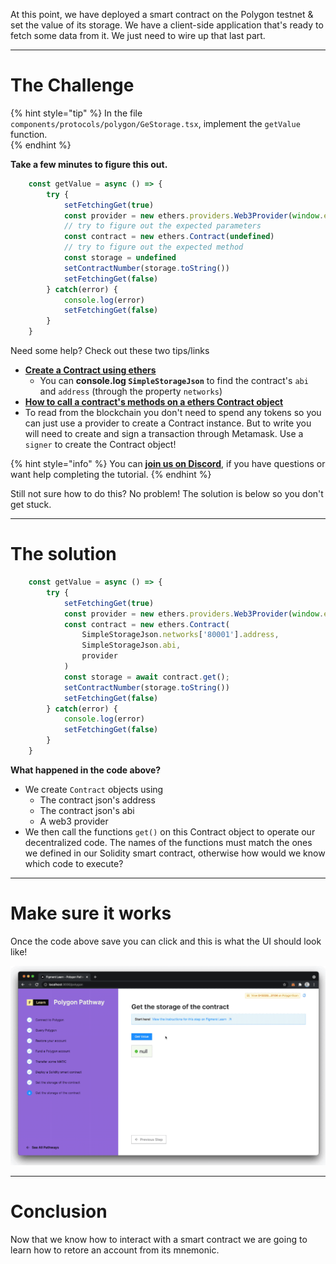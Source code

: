 At this point, we have deployed a smart contract on the Polygon testnet & set the value of its storage. We have a client-side application that's ready to fetch some data from it. We just need to wire up that last part.

-------------------------------------

# The Challenge

{% hint style="tip" %}
In the file `components/protocols/polygon/GeStorage.tsx`, implement the `getValue` function.   
{% endhint %}

**Take a few minutes to figure this out.**

```typescript
    const getValue = async () => {
        try {
            setFetchingGet(true)        
            const provider = new ethers.providers.Web3Provider(window.ethereum)
		    // try to figure out the expected parameters
            const contract = new ethers.Contract(undefined)
			// try to figure out the expected method 
            const storage = undefined
            setContractNumber(storage.toString())
            setFetchingGet(false)
        } catch(error) {
            console.log(error)
            setFetchingGet(false)
        }
    }
```

Need some help? Check out these two tips/links  
* [**Create a Contract using ethers**](https://docs.ethers.io/v5/api/contract/contract/#Contract--creating) 
	* You can **console.log `SimpleStorageJson`** to find the contract's `abi` and `address` (through the property `networks`)  
* [**How to call a contract's methods on a ethers Contract object**](https://docs.ethers.io/v5/api/contract/contract/#Contract-functionsCall)  
* To read from the blockchain you don't need to spend any tokens so you can just use a provider to create a Contract instance. But to write you will need to create and sign a transaction through Metamask. Use a `signer` to create the Contract object!

{% hint style="info" %}
You can [**join us on Discord**](https://discord.gg/fszyM7K), if you have questions or want help completing the tutorial.
{% endhint %}

Still not sure how to do this? No problem! The solution is below so you don't get stuck.

-------------------------------------

# The solution

```typescript
    const getValue = async () => {
        try {
            setFetchingGet(true)        
            const provider = new ethers.providers.Web3Provider(window.ethereum)
            const contract = new ethers.Contract(
                SimpleStorageJson.networks['80001'].address,
                SimpleStorageJson.abi,
                provider
            )
            const storage = await contract.get();
            setContractNumber(storage.toString())
            setFetchingGet(false)
        } catch(error) {
            console.log(error)
            setFetchingGet(false)
        }
    }
```

**What happened in the code above?**

* We create `Contract` objects using
  * The contract json's address
  * The contract json's abi
  * A web3 provider
* We then call the functions `get()` on this Contract object to operate our decentralized code. The names of the functions must match the ones we defined in our Solidity smart contract, otherwise how would we know which code to execute? 

-----------------------------

# Make sure it works

Once the code above save you can click and this is what the UI should look like!

![](../../../.gitbook/assets/pathways/polygon/polygon-getter.gif)

-------------------------------------

# Conclusion

Now that we know how to interact with a smart contract we are going to learn how to retore an account from its mnemonic.
